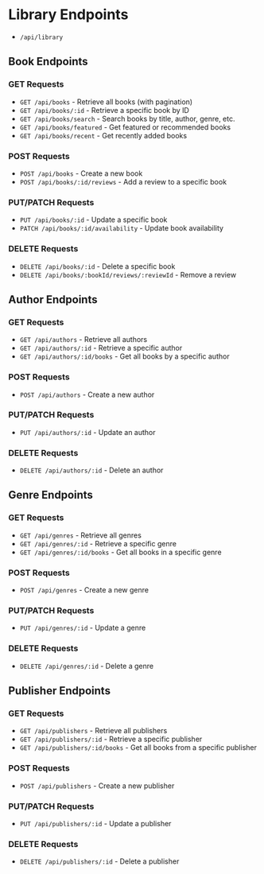 # Library Endpoints
- `/api/library`

## Book Endpoints
### GET Requests
- `GET /api/books` - Retrieve all books (with pagination)
- `GET /api/books/:id` - Retrieve a specific book by ID
- `GET /api/books/search` - Search books by title, author, genre, etc.
- `GET /api/books/featured` - Get featured or recommended books
- `GET /api/books/recent` - Get recently added books
### POST Requests
- `POST /api/books` - Create a new book
- `POST /api/books/:id/reviews` - Add a review to a specific book
###  PUT/PATCH Requests
- `PUT /api/books/:id` - Update a specific book
- `PATCH /api/books/:id/availability` - Update book availability
### DELETE Requests
- `DELETE /api/books/:id` - Delete a specific book
- `DELETE /api/books/:bookId/reviews/:reviewId` - Remove a review
## Author Endpoints
### GET Requests
- `GET /api/authors` - Retrieve all authors
- `GET /api/authors/:id` - Retrieve a specific author
- `GET /api/authors/:id/books` - Get all books by a specific author
### POST Requests
- `POST /api/authors` - Create a new author
### PUT/PATCH Requests
- `PUT /api/authors/:id` - Update an author
### DELETE Requests
- `DELETE /api/authors/:id` - Delete an author
## Genre Endpoints
### GET Requests
- `GET /api/genres` - Retrieve all genres
- `GET /api/genres/:id` - Retrieve a specific genre
- `GET /api/genres/:id/books` - Get all books in a specific genre
### POST Requests
- `POST /api/genres` - Create a new genre
### PUT/PATCH Requests
- `PUT /api/genres/:id` - Update a genre
### DELETE Requests
- `DELETE /api/genres/:id` - Delete a genre
## Publisher Endpoints
### GET Requests
- `GET /api/publishers` - Retrieve all publishers
- `GET /api/publishers/:id` - Retrieve a specific publisher
- `GET /api/publishers/:id/books` - Get all books from a specific publisher
### POST Requests
- `POST /api/publishers` - Create a new publisher
### PUT/PATCH Requests
- `PUT /api/publishers/:id` - Update a publisher
### DELETE Requests
- `DELETE /api/publishers/:id` - Delete a publisher
